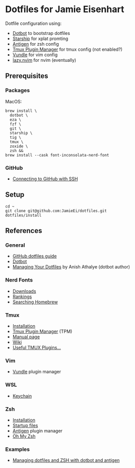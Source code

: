 # Dotfiles for Jamie Eisenhart

Dotfile configuration using:
- [Dotbot](https://github.com/anishathalye/dotbot) to bootstrap dotfiles
- [Starship](https://starship.rs/) for xplat promting
- [Antigen](https://github.com/zsh-users/antigen) for zsh config
- [Tmux Plugin Manager](https://github.com/tmux-plugins/tpm) for tmux config (not enabled?)
- [Vundle](https://github.com/VundleVim/Vundle.vim) for vim config
- [lazy.nvim](https://lazy.folke.io/) for nvim (eventually)

## Prerequisites

### Packages

MacOS:

```
brew install \
  dotbot \
  eza \
  fzf \
  git \
  starship \
  tig \
  tmux \
  zoxide \
  zsh &&
brew install --cask font-inconsolata-nerd-font
```

### GitHub

- [Connecting to GitHub with SSH](https://docs.github.com/en/github/authenticating-to-github/connecting-to-github-with-ssh)

## Setup

```
cd ~
git clone git@github.com:JamieEi/dotfiles.git
dotfiles/install
```

## References

### General

- [GitHub dotfiles guide](https://dotfiles.github.io/)
- [Dotbot](https://github.com/anishathalye/dotbot)
- [Managing Your Dotfiles](https://www.anishathalye.com/2014/08/03/managing-your-dotfiles/)
  by Anish Athalye (dotbot author)

### Nerd Fonts

- [Downloads](https://www.nerdfonts.com/font-downloads)
- [Rankings](https://aur.archlinux.org/packages?K=nerd-fonts&SB=p)
- [Searching Homebrew](https://gist.github.com/davidteren/898f2dcccd42d9f8680ec69a3a5d350e)

### Tmux

- [Installation](https://github.com/tmux/tmux/wiki/Installing)
- [Tmux Plugin Manager](https://github.com/tmux-plugins/tpm) (TPM)
- [Manual page](https://man7.org/linux/man-pages/man1/tmux.1.html)
- [Wiki](https://github.com/tmux/tmux/wiki)
- [Useful TMUX Plugins...](https://medium.com/@hammad.ai/useful-tmux-plugins-which-i-frequently-use-at-work-41a9b46f7bcb)

### Vim

- [Vundle](https://github.com/VundleVim/Vundle.vim) plugin manager

### WSL

- [Keychain](https://devblogs.microsoft.com/commandline/sharing-ssh-keys-between-windows-and-wsl-2/)

### Zsh

- [Installation](https://github.com/ohmyzsh/ohmyzsh/wiki/Installing-ZSH)
- [Startup files](http://zsh.sourceforge.net/Intro/intro_3.html)
- [Antigen](https://github.com/zsh-users/antigen) plugin manager
- [Oh My Zsh](https://github.com/ohmyzsh/ohmyzsh)

### Examples

- [Managing dotfiles and ZSH with dotbot and antigen](https://josnun.com/posts/managing-dotfiles-and-zsh-with-dotbot-and-antigen/)
